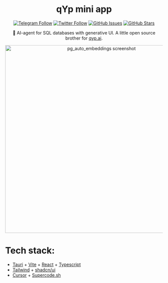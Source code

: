 <div align="center">

# qYp mini app

[![Telegram Follow](https://img.shields.io/badge/Telegram-blue?style=for-the-badge&logo=telegram&logoColor=white)](https://t.me/elkornacio)
[![Twitter Follow](https://img.shields.io/twitter/follow/elkornacio?style=for-the-badge&logo=x&logoColor=white)](https://x.com/elkornacio)
[![GitHub Issues](https://img.shields.io/github/issues/elkornacio/pg_auto_embeddings?style=for-the-badge&logo=github&logoColor=white)](https://github.com/elkornacio/pg_auto_embeddings/issues)
[![GitHub Stars](https://img.shields.io/github/stars/elkornacio/pg_auto_embeddings?style=for-the-badge&logo=github&logoColor=white)](https://github.com/elkornacio/pg_auto_embeddings/stargazers)

🤖 AI-agent for SQL databases with generative UI. A little open source brother for [qyp.ai](https://qyp.ai).

<img src="assets/screenshot.jpg" alt="pg_auto_embeddings screenshot" width="600"/>

</div>

# Tech stack:

- [Tauri](https://tauri.app/) + [Vite](https://vitejs.dev/) + [React](https://react.dev/) + [Typescript](https://www.typescriptlang.org/)
- [Tailwind](https://tailwindcss.com/) + [shadcn/ui](https://ui.shadcn.com/)
- [Cursor](https://www.cursor.com/) + [Supercode.sh](https://supercode.sh/)
